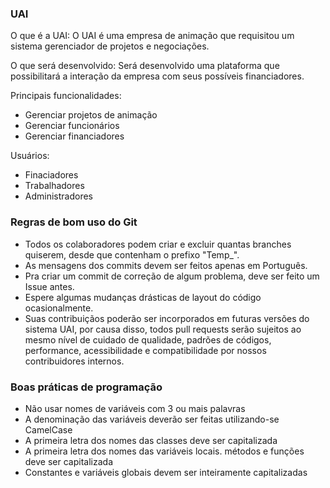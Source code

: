 ### UAI

O que é a UAI:
O UAI é uma empresa de animação que requisitou um sistema gerenciador de projetos e negociações.

O que será desenvolvido:
Será desenvolvido uma plataforma que possibilitará a interação da empresa com seus possíveis financiadores.

Principais funcionalidades:
- Gerenciar projetos de animação
- Gerenciar funcionários
- Gerenciar financiadores

Usuários:
- Finaciadores
- Trabalhadores
- Administradores

### Regras de bom uso do Git

- Todos os colaboradores podem criar e excluir quantas branches quiserem, desde que contenham o prefixo "Temp_".
- As mensagens dos commits devem ser feitos apenas em Português.
- Pra criar um commit de correção de algum problema, deve ser feito um Issue antes.
- Espere algumas mudanças drásticas de layout do código ocasionalmente.
- Suas contribuiçãos poderão ser incorporados em futuras versões do sistema UAI, por causa disso, todos pull requests serão sujeitos ao mesmo nível de cuidado de qualidade, padrões de códigos, performance, acessibilidade e compatibilidade por nossos contribuidores internos.

### Boas práticas de programação
- Não usar nomes de variáveis com 3 ou mais palavras
- A denominação das variáveis deverão ser feitas utilizando-se CamelCase
- A primeira letra dos nomes das classes deve ser capitalizada
- A primeira letra dos nomes das variáveis locais. métodos e funções deve ser capitalizada
- Constantes e variáveis globais devem ser inteiramente capitalizadas
